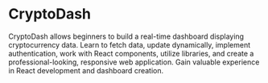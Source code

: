 # CryptoDash
CryptoDash  allows beginners to build a real-time dashboard displaying cryptocurrency data. Learn to fetch data, update dynamically, implement authentication, work with React components, utilize libraries, and create a professional-looking, responsive web application. Gain valuable experience in React development and dashboard creation.
